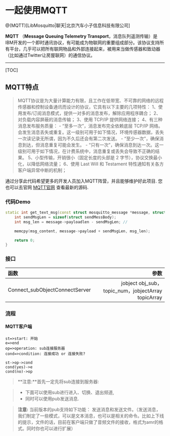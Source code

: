 
# 一起使用MQTT

@(MQTT)[LibMosquitto|聊天|北京汽车小子信息科技有限公司]

**MQTT** （**Message Queuing Telemetry Transport**，消息队列遥测传输）是IBM开发的一个即时通讯协议，有可能成为物联网的重要组成部分。该协议支持所有平台，几乎可以把所有联网物品和外部连接起来，被用来当做传感器和致动器（比如通过Twitter让房屋联网）的通信协议。


----------

[TOC]

## MQTT特点

>MQTT协议是为大量计算能力有限，且工作在低带宽、不可靠的网络的远程传感器和控制设备通讯而设计的协议，它具有以下主要的几项特性：
  1、使用发布/订阅消息模式，提供一对多的消息发布，解除应用程序耦合；
  2、对负载内容屏蔽的消息传输；
  3、使用 TCP/IP 提供网络连接；
  4、有三种消息发布服务质量：
		  - “至多一次”，消息发布完全依赖底层 TCP/IP 网络。会发生消息丢失或重复。这一级别可用于如下情况，环境传感器数据，丢失一次读记录无所谓，因为不久后还会有第二次发送。
		- “至少一次”，确保消息到达，但消息重复可能会发生。
		- “只有一次”，确保消息到达一次。这一级别可用于如下情况，在计费系统中，消息重复或丢失会导致不正确的结果。
5、小型传输，开销很小（固定长度的头部是 2 字节），协议交换最小化，以降低网络流量；
6、使用 Last Will 和 Testament 特性通知有关各方客户端异常中断的机制；

通过分享此代码希望更多的开发人员加入MQTT阵营，并且能够维护好此项目. 您也可以去官网 [MQTT官网](http://mqtt.org) 查看最新的源码.

### 代码Demo
```cpp
static int get_text_msg(const struct mosquitto_message *message, struct mosq_config *getcfg, char msg_content[]) {
	int sendMsgLen = sizeof(struct sendMessBody);
	int msg_len = message->payloadlen - sendMsgLen; //

	memcpy(msg_content, message->payload + sendMsgLen, msg_len);

	return 0;
}
```

### 接口
| 函数      |    参数 |
| :-------- | --------:|
| Connect_subObjectConnectServer | jobject obj_sub，topic_num，jobjectArray topicArray |


### 流程
#### MQTT客户端
```flow
st=>start: 开始
e=>end
op=>operation: sub连接服务器
cond=>condition: 连接成功 or 连接失败?

st->op->cond
cond(yes)->e
cond(no)->op
```


> **注意:**首先一定先将sub连接到服务器:

> - 下面可以使用sub进行进入、切换、退出频道,
> - 同时可以使用pub发送消息.


> **注意:** 当前版本的pub支持如下功能：
> 发送消息和发送文件。（发送消息，我们制定了一些模式，可以是文本消息，也可以是相关的命令。比如上下线的提示，文件的话，目前在客户端只做了音频文件的接收，格式为amr的格式。同时你也可以进行扩展）



